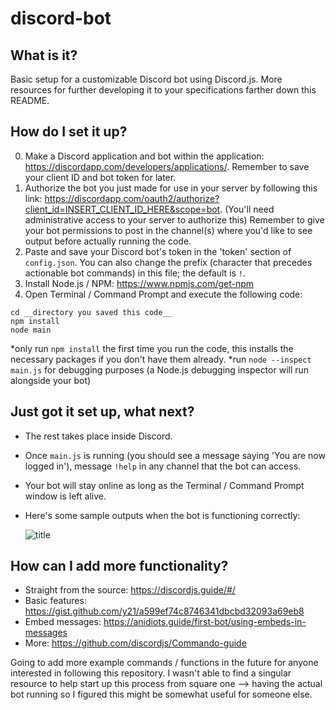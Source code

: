 # discord-bot

## What is it?
Basic setup for a customizable Discord bot using Discord.js. More resources for further developing it to your specifications farther down this README.

## How do I set it up?
0. Make a Discord application and bot within the application: https://discordapp.com/developers/applications/. Remember to save your client ID and bot token for later. 
1. Authorize the bot you just made for use in your server by following this link: https://discordapp.com/oauth2/authorize?client_id=INSERT_CLIENT_ID_HERE&scope=bot. (You'll need administrative access to your server to authorize this) Remember to give your bot permissions to post in the channel(s) where you'd like to see output before actually running the code.
2. Paste and save your Discord bot's token in the 'token' section of `config.json`. You can also change the prefix (character that precedes actionable bot commands) in this file; the default is `!`.
3. Install Node.js / NPM: https://www.npmjs.com/get-npm
4. Open Terminal / Command Prompt and execute the following code:
```
cd __directory you saved this code__
npm install 
node main
```
*only run `npm install` the first time you run the code, this installs the necessary packages if you don't have them already.
*run `node --inspect main.js` for debugging purposes (a Node.js debugging inspector will run alongside your bot)

## Just got it set up, what next?
- The rest takes place inside Discord. 
- Once `main.js` is running (you should see a message saying 'You are now logged in'), message `!help` in any channel that the bot can access.
- Your bot will stay online as long as the Terminal / Command Prompt window is left alive.
- Here's some sample outputs when the bot is functioning correctly:

  ![title](https://github.com/washedgram/discord-bot/blob/master/example%20ss.jpg)


## How can I add more functionality?
- Straight from the source: https://discordjs.guide/#/
- Basic features: https://gist.github.com/y21/a599ef74c8746341dbcbd32093a69eb8
- Embed messages: https://anidiots.guide/first-bot/using-embeds-in-messages
- More: https://github.com/discordjs/Commando-guide

Going to add more example commands / functions in the future for anyone interested in following this repository. I wasn't able to find a singular resource to help start up this process from square one --> having the actual bot running so I figured this might be somewhat useful for someone else.
